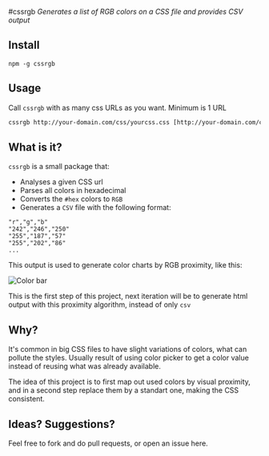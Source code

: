 #cssrgb
_Generates a list of RGB colors on a CSS file and provides CSV output_

## Install
`npm -g cssrgb`

## Usage

Call `cssrgb` with as many css URLs as you want. Minimum is 1 URL

```bash
cssrgb http://your-domain.com/css/yourcss.css [http://your-domain.com/css/another.css http://your-domain.com/css/yet_another.css]`
```

## What is it?
`cssrgb` is a small package that:

- Analyses a given CSS url
- Parses all colors in hexadecimal
- Converts the `#hex` colors to `RGB`
- Generates a `CSV` file with the following format:

```csv
"r","g","b"
"242","246","250"
"255","187","57"
"255","202","86"
...
```

This output is used to generate color charts by RGB proximity, like this:

![Color bar](http://i.imgur.com/RBESkzI.png?1)

This is the first step of this project, next iteration will be to generate html output with this proximity algorithm, instead of only `csv`

## Why?
It's common in big CSS files to have slight variations of colors, what can pollute the styles. Usually result of using color picker to get a color value instead of reusing what was already available. 

The idea of this project is to first map out used colors by visual proximity, and in a second step replace them by a standart one, making the CSS consistent.


## Ideas? Suggestions?

Feel free to fork and do pull requests, or open an issue here.